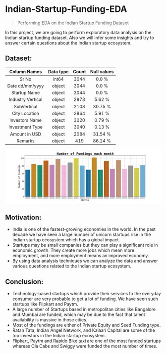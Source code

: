 # Indian-Startup-Funding-EDA
> Performing EDA on the Indian Startup Funding Dataset

In this project, we are going to perform exploratory data analysis on the Indian startup funding dataset. Also we will infer some insights and try to answer certain questions about the Indian startup ecosystem.

## Dataset:
|    Column Names   | Data type | Count | Null values |
|:-----------------:|:---------:|:-----:|:-----------:|
|       Sr No       |   int64   |  3044 |    0.0 %    |
|  Date dd/mm/yyyy  |   object  |  3044 |    0.0 %    |
|    Startup Name   |   object  |  3044 |    0.0 %    |
| Industry Vertical |   object  |  2873 |    5.62 %   |
|    SubVertical    |   object  |  2108 |   30.75 %   |
|   City Location   |   object  |  2864 |    5.91 %   |
|   Investors Name  |   object  |  3020 |    0.79 %   |
|  Investment Type  |   object  |  3040 |    0.13 %   |
|   Amount in USD   |   object  |  2084 |   31.54 %   |
|      Remarks      |   object  |  419  |   86.24 %   |

![](plot.png)

## Motivation:
- India is one of the fastest-growing economies in the world. In the past decade we have seen a large number of unicorn startups rise in the Indian startup ecosystem which has a global impact. 
- Startups may be small companies but they can play a significant role in economic growth. They create more jobs which mean more employment, and more employment means an improved economy. 
- By using data analysis techniques we can analyze the data and answer various questions related to the Indian startup ecosystem.

## Conclusion:
- Technology-based startups which provide their services to the everyday consumer are very probable to get a lot of funding. We have seen such startups like Flipkart and Paytm.
- A large number of Startups based in metropolitan cities like Bangalore and Mumbai are funded, which may be due to the fact that talent availability is massive in those cities.
- Most of the fundings are either of Private Equity and Seed Funding type.
- Ratan Tata, Indian Angel Network, and Kalaari Capital are some of the top investors in the Indian startup ecosystem.
- Flipkart, Paytm and Rapido Bike taxi are one of the most funded startups whereas Ola Cabs and Swiggy were funded the most number of times.
